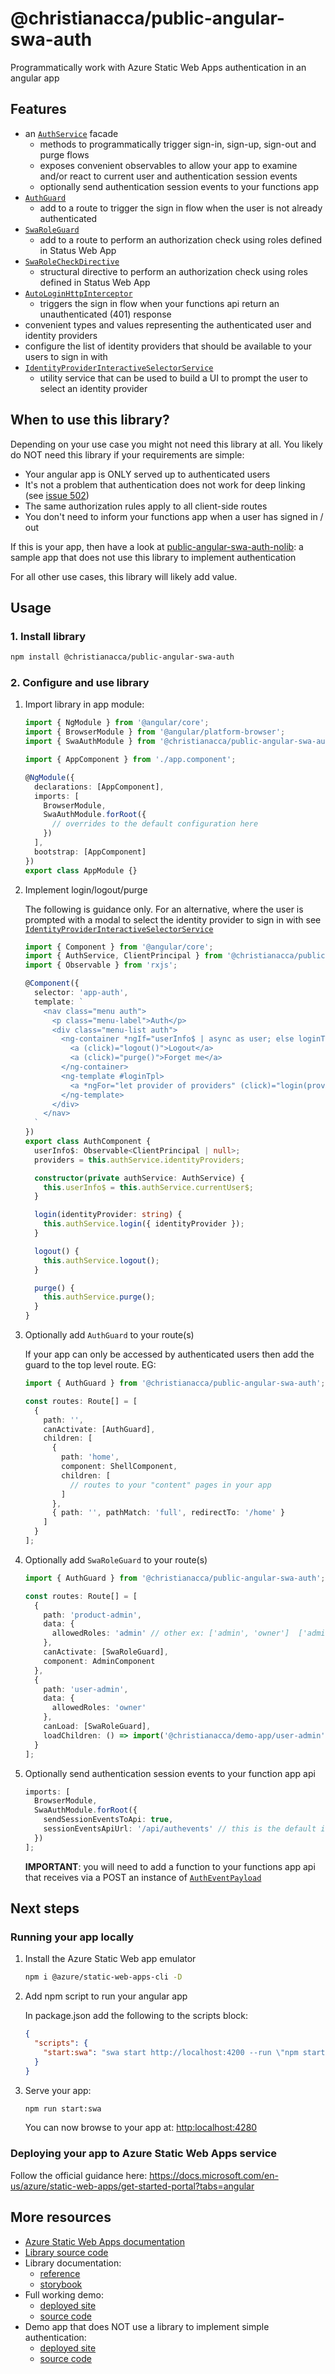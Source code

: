 # @christianacca/public-angular-swa-auth

Programmatically work with Azure Static Web Apps authentication in an angular app

## Features

- an [`AuthService`](https://docs.public-angular-swa-auth.codingdemo.co.uk/injectables/AuthService.html) facade
  - methods to programmatically trigger sign-in, sign-up, sign-out and purge flows
  - exposes convenient observables to allow your app to examine and/or react to current user and authentication session events
  - optionally send authentication session events to your functions app
- [`AuthGuard`](https://docs.public-angular-swa-auth.codingdemo.co.uk/guards/AuthGuard.html)
  - add to a route to trigger the sign in flow when the user is not already authenticated
- [`SwaRoleGuard`](https://docs.public-angular-swa-auth.codingdemo.co.uk/guards/SwaRoleGuard.html)
  - add to a route to perform an authorization check using roles defined in Status Web App
- [`SwaRoleCheckDirective`](https://docs.public-angular-swa-auth.codingdemo.co.uk/directives/SwaRoleCheckDirective.html)
  - structural directive to perform an authorization check using roles defined in Status Web App
- [`AutoLoginHttpInterceptor`](https://docs.public-angular-swa-auth.codingdemo.co.uk/interceptors/AutoLoginHttpInterceptor.html)
  - triggers the sign in flow when your functions api return an unauthenticated (401) response
- convenient types and values representing the authenticated user and identity providers
- configure the list of identity providers that should be available to your users to sign in with
- [`IdentityProviderInteractiveSelectorService`](https://docs.public-angular-swa-auth.codingdemo.co.uk/injectables/IdentityProviderInteractiveSelectorService.html)
  - utility service that can be used to build a UI to prompt the user to select an identity provider

## When to use this library?

Depending on your use case you might not need this library at all. You likely do NOT need this library if your requirements are simple:

- Your angular app is ONLY served up to authenticated users
- It's not a problem that authentication does not work for deep linking (see [issue 502](https://github.com/Azure/static-web-apps/issues/502))
- The same authorization rules apply to all client-side routes
- You don't need to inform your functions app when a user has signed in / out

If this is your app, then have a look at [public-angular-swa-auth-nolib](https://public-angular-swa-auth-nolib.codingdemo.co.uk):
a sample app that does not use this library to implement authentication

For all other use cases, this library will likely add value.

## Usage

### 1. Install library

```bash
npm install @christianacca/public-angular-swa-auth
```

### 2. Configure and use library

1. Import library in app module:

   ```ts
   import { NgModule } from '@angular/core';
   import { BrowserModule } from '@angular/platform-browser';
   import { SwaAuthModule } from '@christianacca/public-angular-swa-auth';

   import { AppComponent } from './app.component';

   @NgModule({
     declarations: [AppComponent],
     imports: [
       BrowserModule,
       SwaAuthModule.forRoot({
         // overrides to the default configuration here
       })
     ],
     bootstrap: [AppComponent]
   })
   export class AppModule {}
   ```

2. Implement login/logout/purge

   The following is guidance only. For an alternative, where the user is prompted with a modal
   to select the identity provider to sign in with see [`IdentityProviderInteractiveSelectorService`](https://docs.public-angular-swa-auth.codingdemo.co.uk/injectables/IdentityProviderInteractiveSelectorService.html)

   ```ts
   import { Component } from '@angular/core';
   import { AuthService, ClientPrincipal } from '@christianacca/public-angular-swa-auth';
   import { Observable } from 'rxjs';

   @Component({
     selector: 'app-auth',
     template: `
       <nav class="menu auth">
         <p class="menu-label">Auth</p>
         <div class="menu-list auth">
           <ng-container *ngIf="userInfo$ | async as user; else loginTpl">
             <a (click)="logout()">Logout</a>
             <a (click)="purge()">Forget me</a>
           </ng-container>
           <ng-template #loginTpl>
             <a *ngFor="let provider of providers" (click)="login(provider.id)">{{ provider.name }}</a>
           </ng-template>
         </div>
       </nav>
     `
   })
   export class AuthComponent {
     userInfo$: Observable<ClientPrincipal | null>;
     providers = this.authService.identityProviders;

     constructor(private authService: AuthService) {
       this.userInfo$ = this.authService.currentUser$;
     }

     login(identityProvider: string) {
       this.authService.login({ identityProvider });
     }

     logout() {
       this.authService.logout();
     }

     purge() {
       this.authService.purge();
     }
   }
   ```

3. Optionally add `AuthGuard` to your route(s)

   If your app can only be accessed by authenticated users then add the guard to the top level route. EG:

   ```ts
   import { AuthGuard } from '@christianacca/public-angular-swa-auth';

   const routes: Route[] = [
     {
       path: '',
       canActivate: [AuthGuard],
       children: [
         {
           path: 'home',
           component: ShellComponent,
           children: [
             // routes to your "content" pages in your app
           ]
         },
         { path: '', pathMatch: 'full', redirectTo: '/home' }
       ]
     }
   ];
   ```

4. Optionally add `SwaRoleGuard` to your route(s)

   ```ts
   import { AuthGuard } from '@christianacca/public-angular-swa-auth';

   const routes: Route[] = [
     {
       path: 'product-admin',
       data: {
         allowedRoles: 'admin' // other ex: ['admin', 'owner']  ['admin', ['product-reader', 'owner']]
       },
       canActivate: [SwaRoleGuard],
       component: AdminComponent
     },
     {
       path: 'user-admin',
       data: {
         allowedRoles: 'owner'
       },
       canLoad: [SwaRoleGuard],
       loadChildren: () => import('@christianacca/demo-app/user-admin').then(m => m.UserAdminModule)
     }
   ];
   ```

5. Optionally send authentication session events to your function app api

   ```ts
   imports: [
     BrowserModule,
     SwaAuthModule.forRoot({
       sendSessionEventsToApi: true,
       sessionEventsApiUrl: '/api/authevents' // this is the default if not supplied
     })
   ];
   ```

   **IMPORTANT**: you will need to add a function to your functions app api that receives via a POST an instance of [`AuthEventPayload`](https://docs.public-angular-swa-auth.codingdemo.co.uk/interfaces/AuthEventPayload.html)

## Next steps

### Running your app locally

1. Install the Azure Static Web app emulator

   ```bash
   npm i @azure/static-web-apps-cli -D
   ```

2. Add npm script to run your angular app

   In package.json add the following to the scripts block:

   ```json
   {
     "scripts": {
       "start:swa": "swa start http://localhost:4200 --run \"npm start\""
     }
   }
   ```

3. Serve your app:

   ```bash
   npm run start:swa
   ```

   You can now browse to your app at: <http:localhost:4280>

### Deploying your app to Azure Static Web Apps service

Follow the official guidance here: <https://docs.microsoft.com/en-us/azure/static-web-apps/get-started-portal?tabs=angular>

## More resources

- [Azure Static Web Apps documentation](https://docs.microsoft.com/en-us/azure/static-web-apps/)
- [Library source code](https://github.com/christianacca/static-web-apps-auth/tree/master/libs/public-angular-swa-auth)
- Library documentation:
  - [reference](https://docs.public-angular-swa-auth.codingdemo.co.uk)
  - [storybook](https://stories.public-angular-swa-auth.codingdemo.co.uk)
- Full working demo:
  - [deployed site](https://public-angular-swa-auth.codingdemo.co.uk)
  - [source code](https://github.com/christianacca/static-web-apps-auth/tree/master/apps/public-angular-swa-auth-demo)
- Demo app that does NOT use a library to implement simple authentication:
  - [deployed site](https://public-angular-swa-auth-nolib.codingdemo.co.uk)
  - [source code](https://github.com/christianacca/static-web-apps-auth/tree/master/apps/public-angular-swa-auth-nolib)
